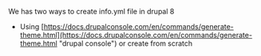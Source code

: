 We has two ways to create info.yml file in drupal 8

* Using [https://docs.drupalconsole.com/en/commands/generate-theme.html](https://docs.drupalconsole.com/en/commands/generate-theme.html "drupal console") or create from scratch



